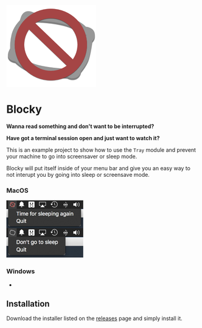 ![image](./media/logo.png)

# Blocky

**Wanna read something and don't want to be interrupted?**

**Have got a terminal session open and just want to watch it?**

This is an example project to show how to use the `Tray` module and prevent your machine to go into screensaver or sleep mode.

Blocky will put itself inside of your menu bar and give you an easy way to not interupt you by going into sleep or screensave mode.

### MacOS

![image](./media/screenshot_macos.jpg)

### Windows

-


## Installation

Download the installer listed on the [releases](https://github.com/stefanjudis/blocky/releases) page and simply install it.
